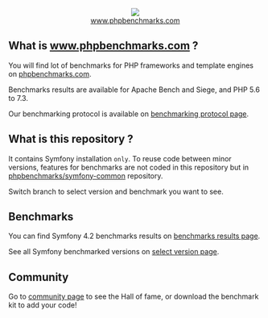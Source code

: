 <p align="center">
  <img src="http://www.phpbenchmarks.com/images/logo_github.png">
  <br>
  <a href="http://www.phpbenchmarks.com" target="_blank">www.phpbenchmarks.com</a>
</p>

## What is www.phpbenchmarks.com ?

You will find lot of benchmarks for PHP frameworks and template engines on [phpbenchmarks.com](http://www.phpbenchmarks.com).

Benchmarks results are available for Apache Bench and Siege, and PHP 5.6 to 7.3.

Our benchmarking protocol is available on [benchmarking protocol page](http://www.phpbenchmarks.com/en/documentation/benchmarking-protocol).

## What is this repository ?

It contains Symfony installation `only`.
To reuse code between minor versions, features for benchmarks are not coded in this repository
but in [phpbenchmarks/symfony-common](https://github.com/phpbenchmarks/symfony-common) repository.

Switch branch to select version and benchmark you want to see.

## Benchmarks

You can find Symfony 4.2 benchmarks results on
[benchmarks results page](http://www.phpbenchmarks.com/en/benchmark/symfony/4.2).

See all Symfony benchmarked versions on [select version page](http://www.phpbenchmarks.com/en/benchmark/symfony/version).

## Community

Go to [community page](http://www.phpbenchmarks.com/en/community) to see the Hall of fame, or download the benchmark kit to add your code!
